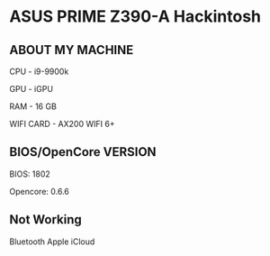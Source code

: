 # ASUS PRIME Z390-A Hackintosh


## ABOUT MY MACHINE
CPU - i9-9900k

GPU - iGPU

RAM - 16 GB

WIFI CARD - AX200 WIFI 6+
## BIOS/OpenCore VERSION

BIOS: 1802

Opencore: 0.6.6



## Not Working
Bluetooth
Apple iCloud



